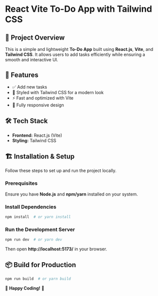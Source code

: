 # React Vite To-Do App with Tailwind CSS

## 📌 Project Overview

This is a simple and lightweight **To-Do App** built using **React.js**, **Vite**, and **Tailwind CSS**. It allows users to add tasks efficiently while ensuring a smooth and interactive UI.

## 🚀 Features

- ✅ Add new tasks
- 🎨 Styled with Tailwind CSS for a modern look
- ⚡ Fast and optimized with Vite
- 📱 Fully responsive design

## 🛠️ Tech Stack

- **Frontend:** React.js (Vite)
- **Styling:** Tailwind CSS

## 🏗️ Installation & Setup

Follow these steps to set up and run the project locally.

### Prerequisites

Ensure you have **Node.js** and **npm/yarn** installed on your system.

### Install Dependencies

```sh
npm install  # or yarn install
```

### Run the Development Server

```sh
npm run dev  # or yarn dev
```

Then open **http://localhost:5173/** in your browser.

## 📦 Build for Production

```sh
npm run build  # or yarn build
```

🚀 **Happy Coding!** 🎯

